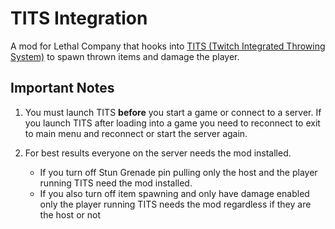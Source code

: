 ﻿# TITS Integration
A mod for Lethal Company that hooks into [TITS (Twitch Integrated Throwing System)](https://remasuri3.itch.io/tits) to spawn thrown items and damage the player.

## Important Notes
1. You must launch TITS **before** you start a game or connect to a server. If you launch TITS after loading into a game you need to reconnect to exit to main menu and reconnect or start the server again.
   
2. For best results everyone on the server needs the mod installed.
    - If you turn off Stun Grenade pin pulling only the host and the player running TITS need the mod installed.
    - If you also turn off item spawning and only have damage enabled only the player running TITS needs the mod regardless if they are the host or not